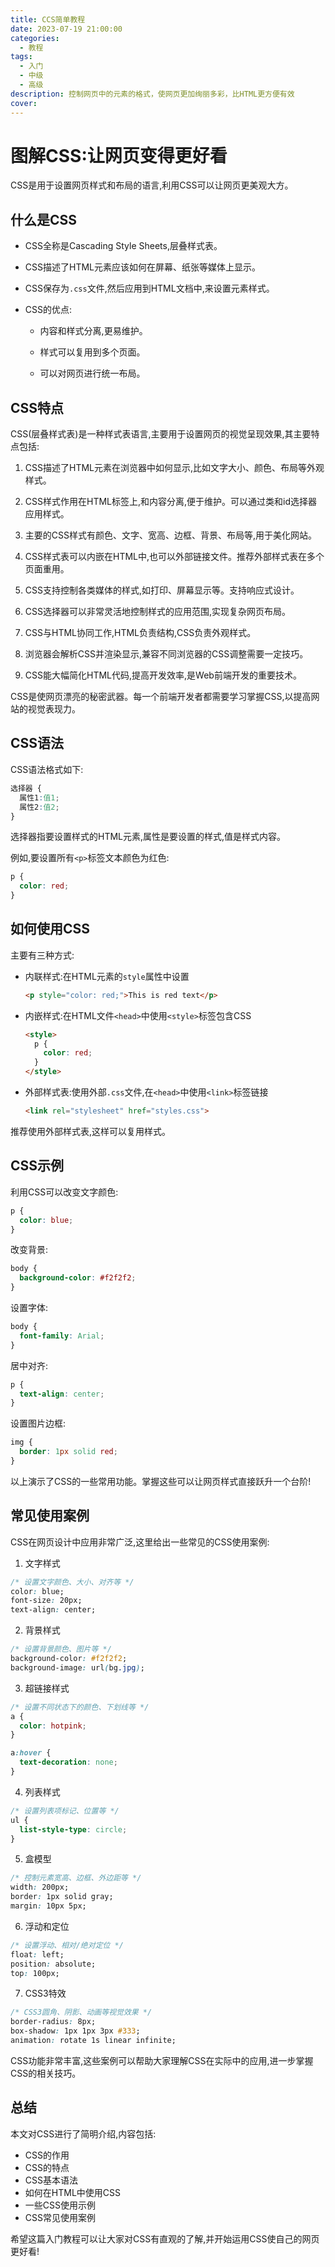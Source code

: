 ```yaml
---
title: CCS简单教程
date: 2023-07-19 21:00:00
categories:
  - 教程
tags:
  - 入门
  - 中级
  - 高级
description: 控制网页中的元素的格式，使网页更加绚丽多彩，比HTML更方便有效
cover: 
---
```




# 图解CSS:让网页变得更好看

CSS是用于设置网页样式和布局的语言,利用CSS可以让网页更美观大方。

## 什么是CSS

- CSS全称是Cascading Style Sheets,层叠样式表。

- CSS描述了HTML元素应该如何在屏幕、纸张等媒体上显示。

- CSS保存为`.css`文件,然后应用到HTML文档中,来设置元素样式。

- CSS的优点:

  - 内容和样式分离,更易维护。

  - 样式可以复用到多个页面。

  - 可以对网页进行统一布局。

## CSS特点

CSS(层叠样式表)是一种样式表语言,主要用于设置网页的视觉呈现效果,其主要特点包括:

1. CSS描述了HTML元素在浏览器中如何显示,比如文字大小、颜色、布局等外观样式。

2. CSS样式作用在HTML标签上,和内容分离,便于维护。可以通过类和id选择器应用样式。

3. 主要的CSS样式有颜色、文字、宽高、边框、背景、布局等,用于美化网站。

4. CSS样式表可以内嵌在HTML中,也可以外部链接文件。推荐外部样式表在多个页面重用。

5. CSS支持控制各类媒体的样式,如打印、屏幕显示等。支持响应式设计。

6. CSS选择器可以非常灵活地控制样式的应用范围,实现复杂网页布局。

7. CSS与HTML协同工作,HTML负责结构,CSS负责外观样式。

8. 浏览器会解析CSS并渲染显示,兼容不同浏览器的CSS调整需要一定技巧。

9. CSS能大幅简化HTML代码,提高开发效率,是Web前端开发的重要技术。

CSS是使网页漂亮的秘密武器。每一个前端开发者都需要学习掌握CSS,以提高网站的视觉表现力。

## CSS语法

CSS语法格式如下:

```css
选择器 {
  属性1:值1;
  属性2:值2;
}
```

选择器指要设置样式的HTML元素,属性是要设置的样式,值是样式内容。

例如,要设置所有`<p>`标签文本颜色为红色:

```css
p {
  color: red; 
}
```

## 如何使用CSS 

主要有三种方式:

- 内联样式:在HTML元素的`style`属性中设置

  ```html
  <p style="color: red;">This is red text</p>
  ```

- 内嵌样式:在HTML文件`<head>`中使用`<style>`标签包含CSS

  ```html
  <style>
    p {
      color: red;
    } 
  </style>
  ```

- 外部样式表:使用外部`.css`文件,在`<head>`中使用`<link>`标签链接

  ```html
  <link rel="stylesheet" href="styles.css">
  ```

推荐使用外部样式表,这样可以复用样式。

## CSS示例

利用CSS可以改变文字颜色:

```css
p {
  color: blue;
} 
```

改变背景:

```css
body {
  background-color: #f2f2f2;
}
```

设置字体:

```css
body {
  font-family: Arial;
}
```

居中对齐:

```css
p {
  text-align: center;  
}
```

设置图片边框:

```css
img {
  border: 1px solid red;
}
```

以上演示了CSS的一些常用功能。掌握这些可以让网页样式直接跃升一个台阶!

## 常见使用案例

CSS在网页设计中应用非常广泛,这里给出一些常见的CSS使用案例:

1. 文字样式

```css
/* 设置文字颜色、大小、对齐等 */
color: blue;
font-size: 20px;
text-align: center;
```

2. 背景样式

```css 
/* 设置背景颜色、图片等 */
background-color: #f2f2f2;
background-image: url(bg.jpg);
```

3. 超链接样式 

```css
/* 设置不同状态下的颜色、下划线等 */  
a {
  color: hotpink;
}

a:hover {
  text-decoration: none;
}
```

4. 列表样式

```css
/* 设置列表项标记、位置等 */
ul {
  list-style-type: circle;
}
``` 

5. 盒模型

```css
/* 控制元素宽高、边框、外边距等 */
width: 200px;
border: 1px solid gray;
margin: 10px 5px;
```

6. 浮动和定位

```css
/* 设置浮动、相对/绝对定位 */ 
float: left;
position: absolute;
top: 100px;
```

7. CSS3特效

```css
/* CSS3圆角、阴影、动画等视觉效果 */
border-radius: 8px;
box-shadow: 1px 1px 3px #333;
animation: rotate 1s linear infinite;
```

CSS功能非常丰富,这些案例可以帮助大家理解CSS在实际中的应用,进一步掌握CSS的相关技巧。

## 总结

本文对CSS进行了简明介绍,内容包括:

- CSS的作用
- CSS的特点
- CSS基本语法
- 如何在HTML中使用CSS
- 一些CSS使用示例
- CSS常见使用案例

希望这篇入门教程可以让大家对CSS有直观的了解,并开始运用CSS使自己的网页更好看!
